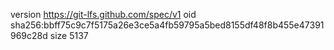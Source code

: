 version https://git-lfs.github.com/spec/v1
oid sha256:bbff75c9c7f5175a26e3ce5a4fb59795a5bed8155df48f8b455e47391969c28d
size 5137
